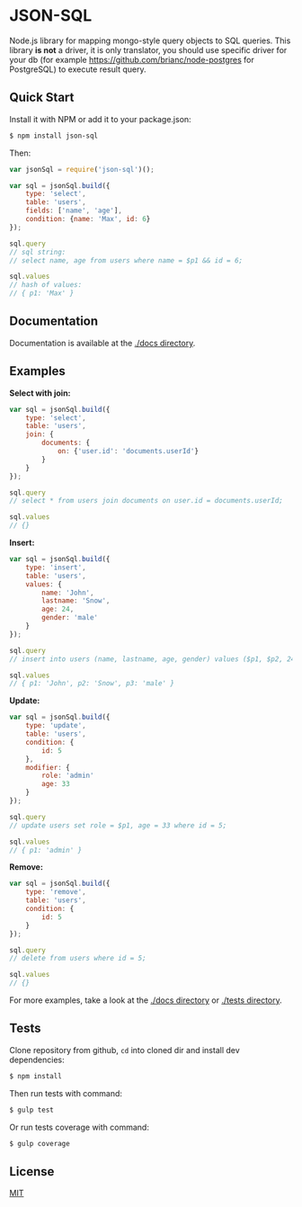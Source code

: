 # JSON-SQL

Node.js library for mapping mongo-style query objects to SQL queries.
This library **is not** a driver, it is only translator, you should use specific driver for your db (for example https://github.com/brianc/node-postgres for PostgreSQL) to execute result query.

## Quick Start

Install it with NPM or add it to your package.json:

``` bash
$ npm install json-sql
```

Then:

``` js
var jsonSql = require('json-sql')();

var sql = jsonSql.build({
	type: 'select',
	table: 'users',
	fields: ['name', 'age'],
	condition: {name: 'Max', id: 6}
});

sql.query
// sql string:
// select name, age from users where name = $p1 && id = 6;

sql.values
// hash of values:
// { p1: 'Max' }
```

## Documentation

Documentation is available at the [./docs directory](./docs).

## Examples

__Select with join:__

``` js
var sql = jsonSql.build({
	type: 'select',
	table: 'users',
	join: {
		documents: {
			on: {'user.id': 'documents.userId'}
		}
	}
});

sql.query
// select * from users join documents on user.id = documents.userId;

sql.values
// {}
```

__Insert:__

``` js
var sql = jsonSql.build({
	type: 'insert',
	table: 'users',
	values: {
		name: 'John',
		lastname: 'Snow',
		age: 24,
		gender: 'male'
	}
});

sql.query
// insert into users (name, lastname, age, gender) values ($p1, $p2, 24, $p3);

sql.values
// { p1: 'John', p2: 'Snow', p3: 'male' }
```

__Update:__

``` js
var sql = jsonSql.build({
	type: 'update',
	table: 'users',
	condition: {
		id: 5
	},
	modifier: {
		role: 'admin'
		age: 33
	}
});

sql.query
// update users set role = $p1, age = 33 where id = 5;

sql.values
// { p1: 'admin' }
```

__Remove:__

``` js
var sql = jsonSql.build({
	type: 'remove',
	table: 'users',
	condition: {
		id: 5
	}
});

sql.query
// delete from users where id = 5;

sql.values
// {}
```

For more examples, take a look at the [./docs directory](./docs) or [./tests directory](./tests).

## Tests

Clone repository from github, `cd` into cloned dir and install dev dependencies:

``` bash
$ npm install
```

Then run tests with command:

``` bash
$ gulp test
```

Or run tests coverage with command:

``` bash
$ gulp coverage
```

## License

[MIT](./LICENSE)
